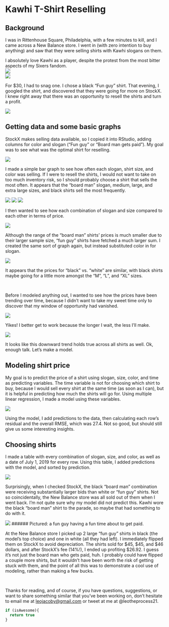# Kawhi T-Shirt Reselling

## Background
I was in Rittenhouse Square, Philadelphia, with a few minutes to kill, and I came across a New Balance store. I went in (with zero intention to buy anything) and saw that they were selling shirts with Kawhi slogans on them.

I absolutely love Kawhi as a player, despite the protest from the most bitter aspects of my Sixers fandom.
<br>
<img src="images/tenor.gif?raw=true"/>
<br>
<img src="images/shirt_gallery.png?raw=true"/>
<br>

For $30, I had to snag one. I chose a black “Fun guy” shirt. That evening, I googled the shirt, and discovered that they were going for more on StockX. I knew right away that there was an opportunity to resell the shirts and turn a profit.

<img src="images/stockx_shirt.png?raw=true"/>

## Getting data and some basic graphs

StockX makes selling data available, so I copied it into RStudio, adding columns for color and slogan (“Fun guy” or “Board man gets paid”). My goal was to see what was the optimal shirt for reselling.

<img src="images/stockx_graph.png?raw=true"/>

I made a simple bar graph to see how often each slogan, shirt size, and color was selling. If I were to resell the shirts, I would not want to take on too much inventory risk, so I should probably choose a shirt that sells the most often. It appears that the “board man” slogan, medium, large, and extra large sizes, and black shirts sell the most frequently.

<img src="images/slogan_bar.png?raw=true"/>
<img src="images/size_bar.png?raw=true"/>
<img src="images/color_bar.png?raw=true"/>

I then wanted to see how each combination of slogan and size compared to each other in terms of price.

<img src="images/facet_box.png?raw=true"/>

Although the range of the “board man” shirts’ prices is much smaller due to their larger sample size, “fun guy” shirts have fetched a much larger sum. I created the same sort of graph again, but instead substituted color in for slogan.

<img src="images/color_facet_box.png?raw=true"/>

It appears that the prices for “black” vs. “white” are similar, with black shirts maybe going for a little more amongst the “M”, “L”, and “XL” sizes.

<br>

Before I modeled anything out, I wanted to see how the prices have been trending over time, because I didn’t want to take my sweet time only to discover that my window of opportunity had vanished.

<img src="images/time_price_point_all.png?raw=true"/>

Yikes! I better get to work because the longer I wait, the less I’ll make.

<img src="images/facet_point.png?raw=true"/>

It looks like this downward trend holds true across all shirts as well. Ok, enough talk. Let’s make a model.

## Modeling shirt price

My goal is to predict the price of a shirt using slogan, size, color, and time as predicting variables. The time variable is not for choosing which shirt to buy, because I would sell every shirt at the same time (as soon as I can), but it is helpful in predicting how much the shirts will go for. Using multiple linear regression, I made a model using these variables.

<img src="images/model_summary.png?raw=true"/>

Using the model, I add predictions to the data, then calculating each row’s residual and the overall RMSE, which was 27.4. Not so good, but should still give us some interesting insights.

## Choosing shirts

I made a table with every combination of slogan, size, and color, as well as a date of July 1, 2019 for every row. Using this table, I added predictions with the model, and sorted by prediction.

<img src="images/prediction_tibble.png?raw=true"/>

Surprisingly, when I checked StockX, the black “board man” combination were receiving substantially larger bids than white or “fun guy” shirts. Not so coincidentally, the New Balance store was all sold out of them when I went back. I’m not quite sure why my model did not predict this. Kawhi wore the black “board man” shirt to the parade, so maybe that had something to do with it.

<img src="images/kawhi_parade.jpg?raw=true"/>
###### Pictured: a fun guy having a fun time about to get paid.

At the New Balance store I picked up 2 large “fun guy” shirts in black (the model’s top choice) and one in white (all they had left). I immediately flipped them on StockX to avoid depreciation. The shirts sold for $45, $45, and $46 dollars, and after StockX’s fee (14%!), I ended up profiting $26.92. I guess it’s not just the board man who gets paid, huh. I probably could have flipped a couple more shirts, but it wouldn’t have been worth the risk of getting stuck with them, and the point of all this was to demonstrate a cool use of modeling, rather than making a few bucks.

<br>

Thanks for reading, and of course, if you have questions, suggestions, or want to share something similar that you’ve been working on, don’t hesitate to email me at leojacoby@gmail.com or tweet at me at @leotheprocess21.


```javascript
if (isAwesome){
  return true
}
```
